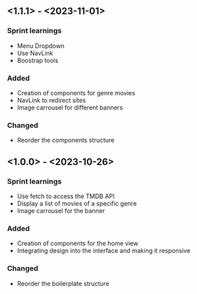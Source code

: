 ## <1.1.1> - <2023-11-01>

### Sprint learnings
- Menu Dropdown
- Use NavLink
- Boostrap tools

### Added
- Creation of components for genre movies
- NavLink to redirect sites
- Image carrousel for different banners

### Changed
- Reorder the components structure

## <1.0.0> - <2023-10-26>

### Sprint learnings
- Use fetch to access the TMDB API
- Display a list of movies of a specific genre
- Image carrousel for the banner

### Added
- Creation of components for the home view
- Integrating design into the interface and making it responsive

### Changed
- Reorder the boilerplate structure